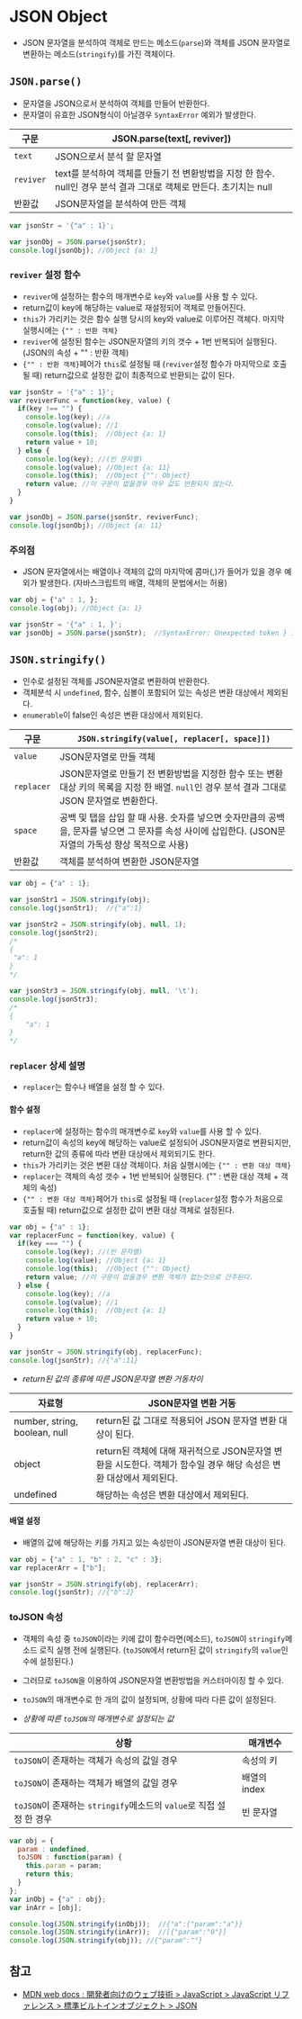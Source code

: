 # JSON Object
- JSON 문자열을 분석하여 객체로 만드는 메소드(`parse`)와 객체를 JSON 문자열로 변환하는 메소드(`stringify`)를 가진 객체이다.

## `JSON.parse()`
- 문자열을 JSON으로서 분석하여 객체를 만들어 반환한다.
- 문자열이 유효한 JSON형식이 아닐경우 `SyntaxError` 예외가 발생한다.

구문 | JSON.parse(text[, reviver])
-----|----------------------------
`text` | JSON으로서 분석 할 문자열
`reviver` | text를 분석하여 객체를 만들기 전 변환방법을 지정 한 함수. null인 경우 분석 결과 그대로 객체로 만든다. 초기치는 null
반환값 | JSON문자열을 분석하여 만든 객체

```javascript
var jsonStr = '{"a" : 1}';

var jsonObj = JSON.parse(jsonStr);
console.log(jsonObj); //Object {a: 1}
```

### `reviver` 설정 함수
- `reviver`에 설정하는 함수의 매개변수로 `key`와 `value`를 사용 할 수 있다.
- return값이 key에 해당하는 value로 재설정되어 객체로 만들어진다.
- `this`가 가리키는 것은 함수 실행 당시의 key와 value로 이루어진 객체다. 마지막 실행시에는 `{"" : 반환 객체}`
- `reviver`에 설정된 함수는 JSON문자열의 키의 갯수 + 1번 반복되어 실행된다. (JSON의 속성 + "" : 반환 객체)
- `{"" : 반환 객체}`페어가 `this`로 설정될 때 (`reviver`설정 함수가 마지막으로 호출될 때) return값으로 설정한 값이 최종적으로 반환되는 값이 된다.
```javascript
var jsonStr = '{"a" : 1}';
var reviverFunc = function(key, value) {
  if(key !== "") {
    console.log(key); //a
    console.log(value); //1
    console.log(this);  //Object {a: 1}
    return value + 10;
  } else {
    console.log(key); //(빈 문자열)
    console.log(value); //Object {a: 11}
    console.log(this);  //Object {"": Object}
    return value; //이 구문이 없을경우 아무 값도 반환되지 않는다.
  }
}

var jsonObj = JSON.parse(jsonStr, reviverFunc);
console.log(jsonObj); //Object {a: 11}
```

### 주의점
- JSON 문자열에서는 배열이나 객체의 값의 마지막에 콤마(,)가 들어가 있을 경우 예외가 발생한다. (자바스크립트의 배열, 객체의 문법에서는 허용)

```javascript
var obj = {"a" : 1, };
console.log(obj); //Object {a: 1}

var jsonStr = '{"a" : 1, }';
var jsonObj = JSON.parse(jsonStr);  //SyntaxError: Unexpected token } in JSON at position 10
```

## `JSON.stringify()`
- 인수로 설정된 객체를 JSON문자열로 변환하여 반환한다.
- 객체분석 시 `undefined`, 함수, 심볼이 포함되어 있는 속성은 변환 대상에서 제외된다.
- `enumerable`이 false인 속성은 변환 대상에서 제외된다.

구문 | `JSON.stringify(value[, replacer[, space]])`
----|----------------------------------------------
`value` | JSON문자열로 만들 객체
`replacer` | JSON문자열로 만들기 전 변환방법을 지정한 함수 또는 변환 대상 키의 목록을 지정 한 배열. `null`인 경우 분석 결과 그대로 JSON 문자열로 변환한다.
`space` | 공백 및 탭을 삽입 할 때 사용. 숫자를 넣으면 숫자만큼의 공백을, 문자를 넣으면 그 문자를 속성 사이에 삽입한다. (JSON문자열의 가독성 향상 목적으로 사용)
반환값 | 객체를 분석하여 변환한 JSON문자열

```javascript
var obj = {"a" : 1};

var jsonStr1 = JSON.stringify(obj);
console.log(jsonStr1);  //{"a":1}

var jsonStr2 = JSON.stringify(obj, null, 1);
console.log(jsonStr2);
/* 
{
 "a": 1
}
*/

var jsonStr3 = JSON.stringify(obj, null, '\t');
console.log(jsonStr3);
/* 
{
	"a": 1
} 
*/
```

### `replacer` 상세 설명
- `replacer`는 함수나 배열을 설정 할 수 있다.

#### 함수 설정
- `replacer`에 설정하는 함수의 매개변수로 `key`와 `value`를 사용 할 수 있다.
- return값이 속성의 key에 해당하는 value로 설정되어 JSON문자열로 변환되지만, return한 값의 종류에 따라 변환 대상에서 제외되기도 한다.
- `this`가 가리키는 것은 변환 대상 객체이다. 처음 실행시에는 `{"" : 변환 대상 객체}`
- `replacer`는 객체의 속성 갯수 + 1번 반복되어 실행된다. ("" : 변환 대상 객체 + 객체의 속성)
- `{"" : 변환 대상 객체}`페어가 `this`로 설정될 때 (`replacer`설정 함수가 처음으로 호출될 때) return값으로 설정한 값이 변환 대상 객체로 설정된다.

```javascript
var obj = {"a" : 1};
var replacerFunc = function(key, value) {
  if(key === "") {
    console.log(key); //(빈 문자열)
    console.log(value); //Object {a: 1}
    console.log(this);  //Object {"": Object}
    return value; //이 구문이 없을경우 변환 객체가 없는것으로 간주된다.
  } else {
    console.log(key); //a
    console.log(value); //1
    console.log(this);  //Object {a: 1}
    return value + 10;
  }
}

var jsonStr = JSON.stringify(obj, replacerFunc);
console.log(jsonStr); //{"a":11}
```

- *return된 값의 종류에 따른 JSON문자열 변환 거동차이*

자료형 | JSON문자열 변환 거동
------|---------------------
number, string, boolean, null | return된 값 그대로 적용되어 JSON 문자열 변환 대상이 된다.
object | return된 객체에 대해 재귀적으로 JSON문자열 변환을 시도한다. 객체가 함수일 경우 해당 속성은 변환 대상에서 제외된다.
undefined | 해당하는 속성은 변환 대상에서 제외된다.

#### 배열 설정
- 배열의 값에 해당하는 키를 가지고 있는 속성만이 JSON문자열 변환 대상이 된다.

```javascript
var obj = {"a" : 1, "b" : 2, "c" : 3};
var replacerArr = ["b"];

var jsonStr = JSON.stringify(obj, replacerArr);
console.log(jsonStr); //{"b":2}
```

### toJSON 속성
- 객체의 속성 중 `toJSON`이라는 키에 값이 함수라면(메소드), `toJSON`이 `stringify`메소드 로직 실행 전에 실행된다. (`toJSON`에서 return된 값이 `stringify`의 `value`인수에 설정된다.)
- 그러므로 `toJSON`을 이용하여 JSON문자열 변환방법을 커스터마이징 할 수 있다.
- `toJSON`의 매개변수로 한 개의 값이 설정되며, 상황에 따라 다른 값이 설정된다.

- *상황에 따른 `toJSON`의 매개변수로 설정되는 값*

상황 | 매개변수
----|---------
`toJSON`이 존재하는 객체가 속성의 값일 경우 | 속성의 키
`toJSON`이 존재하는 객체가 배열의 값일 경우 | 배열의 index
`toJSON`이 존재하는 `stringify`메소드의 `value`로 직접 설정 한 경우 | 빈 문자열

```javascript
var obj = {
  param : undefined,
  toJSON : function(param) {
    this.param = param;
    return this;
  }
};
var inObj = {"a" : obj};
var inArr = [obj];

console.log(JSON.stringify(inObj));  //{"a":{"param":"a"}}
console.log(JSON.stringify(inArr));  //[{"param":"0"}]
console.log(JSON.stringify(obj)); //{"param":""}
```

## 참고
- [MDN web docs : 開発者向けのウェブ技術 > JavaScript > JavaScript リファレンス > 標準ビルトインオブジェクト > JSON](https://developer.mozilla.org/ja/docs/Web/JavaScript/Reference/Global_Objects/JSON)